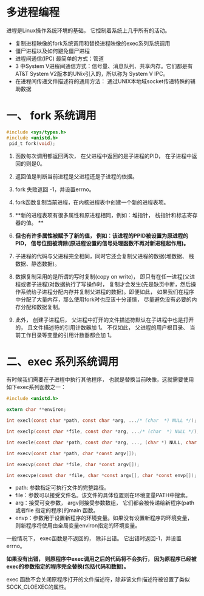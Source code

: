 # 多进程编程
进程是Linux操作系统环境的基础， 它控制着系统上几乎所有的活动。
- 复制进程映像的fork系统调用和替换进程映像的exec系列系统调用
- 僵尸进程以及如何避免僵尸进程
- 进程间通信(IPC) 最简单的方式：管道
- 3 中System V进程间通信方式：信号量、消息队列、共享内存。它们都是有AT&T System V2版本的UNix引入的，所以称为 System V IPC。
- 在进程间传递文件描述符的通用方法： 通过UNIX本地域socket传递特殊的辅助数据
# 一、 fork 系统调用
```C
#include <sys/types.h>
#include <unistd.h>
 pid_t fork(void);
```
1. 函数每次调用都返回两次， 在父进程中返回的是子进程的PID， 在子进程中返回的则是0。

2. 返回值是判断当前进程是父进程还是子进程的依据。

3. fork 失败返回 -1，并设置errno。

4. fork函数复制当前进程，在内核进程表中创建一个新的进程表项。

5. **新的进程表项有很多属性和原进程相同，例如：堆指针， 栈指针和标志寄存器的值。 **

6. **但也有许多属性被赋予了新的值， 例如：该进程的PPID被设置为原进程的PID， 信号位图被清除(原进程设置的信号处理函数不再对新进程起作用)。**

7. 子进程的代码与父进程完全相同，同时它还会复制父进程的数据(堆数据、 栈数据、静态数据)。

8. 数据复制采用的是所谓的写时复制(copy on write)， 即只有在任一进程(父进程或者子进程)对数据执行了写操作时， 复制才会发生(先是缺页中断，然后操作系统给子进程分配内存并复制父进程的数据)。即便如此， 如果我们在程序中分配了大量内存，那么使用fork时也应该十分谨慎， 尽量避免没有必要的内存分配和数据复制。

9. 此外， 创建子进程后， 父进程中打开的文件描述符默认在子进程中也是打开的， 且文件描述符的引用计数器加 1。 不仅如此， 父进程的用户根目录、 当前工作目录等变量的引用计数器都会加 1。

# 二、exec 系列系统调用

有时候我们需要在子进程中执行其他程序， 也就是替换当前映像，这就需要使用如下exec系列函数之一：
```C
#include <unistd.h>

extern char **environ;

int execl(const char *path, const char *arg, .../* (char  *) NULL */);

int execlp(const char *file, const char *arg, .../* (char  *) NULL */);

int execle(const char *path, const char *arg, ..., (char *) NULL, char * const envp[]);

int execv(const char *path, char *const argv[]);

int execvp(const char *file, char *const argv[]);

int execvpe(const char *file, char *const argv[], char *const envp[]);
```

- path: 参数指定可执行文件的完整路径。
- file：参数可以接受文件名。该文件的具体位置则在环境变量PATH中搜索。
- arg：接受可变参数， argv则接受参数数组， 它们都会被传递给新程序(path 或者file 指定的程序)的main 函数。
- envp：参数用于设置新程序的环境变量。如果没有设置新程序的环境变量， 则新程序将使用由全局变量environ指定的环境变量。

一般情况下， exec函数是不返回的， 除非出错。 它出错时返回-1，并设置errno。

**如果没有出错， 则原程序中exec调用之后的代码将不会执行， 因为原程序已经被exec的参数指定的程序完全替换(包括代码和数据)。**

exec 函数不会关闭原程序打开的文件描述符，除非该文件描述符被设置了类似SOCK_CLOEXEC的属性。


